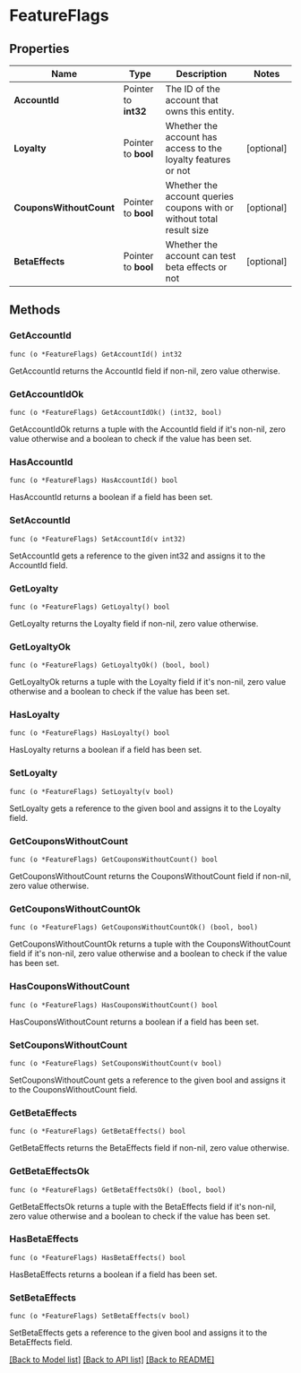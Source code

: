 # FeatureFlags

## Properties

Name | Type | Description | Notes
------------ | ------------- | ------------- | -------------
**AccountId** | Pointer to **int32** | The ID of the account that owns this entity. | 
**Loyalty** | Pointer to **bool** | Whether the account has access to the loyalty features or not | [optional] 
**CouponsWithoutCount** | Pointer to **bool** | Whether the account queries coupons with or without total result size | [optional] 
**BetaEffects** | Pointer to **bool** | Whether the account can test beta effects or not | [optional] 

## Methods

### GetAccountId

`func (o *FeatureFlags) GetAccountId() int32`

GetAccountId returns the AccountId field if non-nil, zero value otherwise.

### GetAccountIdOk

`func (o *FeatureFlags) GetAccountIdOk() (int32, bool)`

GetAccountIdOk returns a tuple with the AccountId field if it's non-nil, zero value otherwise
and a boolean to check if the value has been set.

### HasAccountId

`func (o *FeatureFlags) HasAccountId() bool`

HasAccountId returns a boolean if a field has been set.

### SetAccountId

`func (o *FeatureFlags) SetAccountId(v int32)`

SetAccountId gets a reference to the given int32 and assigns it to the AccountId field.

### GetLoyalty

`func (o *FeatureFlags) GetLoyalty() bool`

GetLoyalty returns the Loyalty field if non-nil, zero value otherwise.

### GetLoyaltyOk

`func (o *FeatureFlags) GetLoyaltyOk() (bool, bool)`

GetLoyaltyOk returns a tuple with the Loyalty field if it's non-nil, zero value otherwise
and a boolean to check if the value has been set.

### HasLoyalty

`func (o *FeatureFlags) HasLoyalty() bool`

HasLoyalty returns a boolean if a field has been set.

### SetLoyalty

`func (o *FeatureFlags) SetLoyalty(v bool)`

SetLoyalty gets a reference to the given bool and assigns it to the Loyalty field.

### GetCouponsWithoutCount

`func (o *FeatureFlags) GetCouponsWithoutCount() bool`

GetCouponsWithoutCount returns the CouponsWithoutCount field if non-nil, zero value otherwise.

### GetCouponsWithoutCountOk

`func (o *FeatureFlags) GetCouponsWithoutCountOk() (bool, bool)`

GetCouponsWithoutCountOk returns a tuple with the CouponsWithoutCount field if it's non-nil, zero value otherwise
and a boolean to check if the value has been set.

### HasCouponsWithoutCount

`func (o *FeatureFlags) HasCouponsWithoutCount() bool`

HasCouponsWithoutCount returns a boolean if a field has been set.

### SetCouponsWithoutCount

`func (o *FeatureFlags) SetCouponsWithoutCount(v bool)`

SetCouponsWithoutCount gets a reference to the given bool and assigns it to the CouponsWithoutCount field.

### GetBetaEffects

`func (o *FeatureFlags) GetBetaEffects() bool`

GetBetaEffects returns the BetaEffects field if non-nil, zero value otherwise.

### GetBetaEffectsOk

`func (o *FeatureFlags) GetBetaEffectsOk() (bool, bool)`

GetBetaEffectsOk returns a tuple with the BetaEffects field if it's non-nil, zero value otherwise
and a boolean to check if the value has been set.

### HasBetaEffects

`func (o *FeatureFlags) HasBetaEffects() bool`

HasBetaEffects returns a boolean if a field has been set.

### SetBetaEffects

`func (o *FeatureFlags) SetBetaEffects(v bool)`

SetBetaEffects gets a reference to the given bool and assigns it to the BetaEffects field.


[[Back to Model list]](../README.md#documentation-for-models) [[Back to API list]](../README.md#documentation-for-api-endpoints) [[Back to README]](../README.md)


